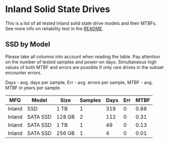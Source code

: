 Inland Solid State Drives
=========================

This is a list of all tested Inland solid state drive models and their MTBFs. See
more info on reliability test in the [README](https://github.com/linuxhw/SMART).

SSD by Model
------------

Please take all columns into account when reading the table. Pay attention on the
number of tested samples and power-on days. Simultaneous high values of both MTBF
and errors are possible if only rare drives in the subset encounter errors.

Days - avg. days per sample,
Err  - avg. errors per sample,
MTBF - avg. MTBF in years per sample.

| MFG       | Model              | Size   | Samples | Days  | Err   | MTBF |
|-----------|--------------------|--------|---------|-------|-------|------|
| Inland    | SSD                | 1 TB   | 1       | 319   | 0     | 0.88   |
| Inland    | SATA SSD           | 128 GB | 2       | 112   | 0     | 0.31   |
| Inland    | SATA SSD           | 1 TB   | 1       | 49    | 0     | 0.13   |
| Inland    | SATA SSD           | 256 GB | 1       | 4     | 0     | 0.01   |

